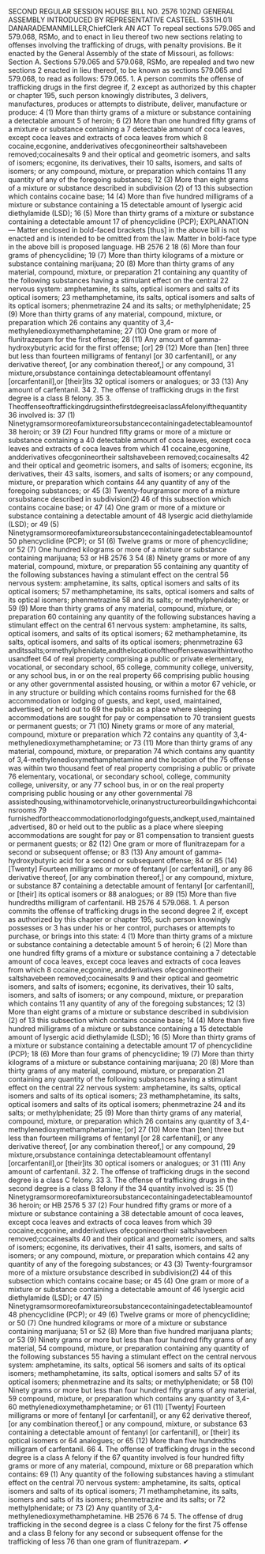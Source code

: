 SECOND REGULAR SESSION
HOUSE BILL NO. 2576
102ND GENERAL ASSEMBLY
INTRODUCED BY REPRESENTATIVE CASTEEL.
5351H.01I DANARADEMANMILLER,ChiefClerk
AN ACT
To repeal sections 579.065 and 579.068, RSMo, and to enact in lieu thereof two new sections
relating to offenses involving the trafficking of drugs, with penalty provisions.
Be it enacted by the General Assembly of the state of Missouri, as follows:
Section A. Sections 579.065 and 579.068, RSMo, are repealed and two new sections
2 enacted in lieu thereof, to be known as sections 579.065 and 579.068, to read as follows:
579.065. 1. A person commits the offense of trafficking drugs in the first degree if,
2 except as authorized by this chapter or chapter 195, such person knowingly distributes,
3 delivers, manufactures, produces or attempts to distribute, deliver, manufacture or produce:
4 (1) More than thirty grams of a mixture or substance containing a detectable amount
5 of heroin;
6 (2) More than one hundred fifty grams of a mixture or substance containing a
7 detectable amount of coca leaves, except coca leaves and extracts of coca leaves from which
8 cocaine,ecgonine, andderivatives ofecgonineortheir saltshavebeen removed;cocainesalts
9 and their optical and geometric isomers, and salts of isomers; ecgonine, its derivatives, their
10 salts, isomers, and salts of isomers; or any compound, mixture, or preparation which contains
11 any quantity of any of the foregoing substances;
12 (3) More than eight grams of a mixture or substance described in subdivision (2) of
13 this subsection which contains cocaine base;
14 (4) More than five hundred milligrams of a mixture or substance containing a
15 detectable amount of lysergic acid diethylamide (LSD);
16 (5) More than thirty grams of a mixture or substance containing a detectable amount
17 of phencyclidine (PCP);
EXPLANATION — Matter enclosed in bold-faced brackets [thus] in the above bill is not enacted and is
intended to be omitted from the law. Matter in bold-face type in the above bill is proposed language.
HB 2576 2
18 (6) More than four grams of phencyclidine;
19 (7) More than thirty kilograms of a mixture or substance containing marijuana;
20 (8) More than thirty grams of any material, compound, mixture, or preparation
21 containing any quantity of the following substances having a stimulant effect on the central
22 nervous system: amphetamine, its salts, optical isomers and salts of its optical isomers;
23 methamphetamine, its salts, optical isomers and salts of its optical isomers; phenmetrazine
24 and its salts; or methylphenidate;
25 (9) More than thirty grams of any material, compound, mixture, or preparation which
26 contains any quantity of 3,4-methylenedioxymethamphetamine;
27 (10) One gram or more of flunitrazepam for the first offense;
28 (11) Any amount of gamma-hydroxybutyric acid for the first offense; [or]
29 (12) More than [ten] three but less than fourteen milligrams of fentanyl [or
30 carfentanil], or any derivative thereof, [or any combination thereof,] or any compound,
31 mixture,orsubstance containinga detectableamount offentanyl [orcarfentanil],or [their]its
32 optical isomers or analogues; or
33 (13) Any amount of carfentanil.
34 2. The offense of trafficking drugs in the first degree is a class B felony.
35 3. TheoffenseoftraffickingdrugsinthefirstdegreeisaclassAfelonyifthequantity
36 involved is:
37 (1) Ninetygramsormoreofamixtureorsubstancecontainingadetectableamountof
38 heroin; or
39 (2) Four hundred fifty grams or more of a mixture or substance containing a
40 detectable amount of coca leaves, except coca leaves and extracts of coca leaves from which
41 cocaine,ecgonine, andderivatives ofecgonineortheir saltshavebeen removed;cocainesalts
42 and their optical and geometric isomers, and salts of isomers; ecgonine, its derivatives, their
43 salts, isomers, and salts of isomers; or any compound, mixture, or preparation which contains
44 any quantity of any of the foregoing substances; or
45 (3) Twenty-fourgramsor more of a mixture orsubstance described in subdivision(2)
46 of this subsection which contains cocaine base; or
47 (4) One gram or more of a mixture or substance containing a detectable amount of
48 lysergic acid diethylamide (LSD); or
49 (5) Ninetygramsormoreofamixtureorsubstancecontainingadetectableamountof
50 phencyclidine (PCP); or
51 (6) Twelve grams or more of phencyclidine; or
52 (7) One hundred kilograms or more of a mixture or substance containing marijuana;
53 or
HB 2576 3
54 (8) Ninety grams or more of any material, compound, mixture, or preparation
55 containing any quantity of the following substances having a stimulant effect on the central
56 nervous system: amphetamine, its salts, optical isomers and salts of its optical isomers;
57 methamphetamine, its salts, optical isomers and salts of its optical isomers; phenmetrazine
58 and its salts; or methylphenidate; or
59 (9) More than thirty grams of any material, compound, mixture, or preparation
60 containing any quantity of the following substances having a stimulant effect on the central
61 nervous system: amphetamine, its salts, optical isomers, and salts of its optical isomers;
62 methamphetamine, its salts, optical isomers, and salts of its optical isomers; phenmetrazine
63 anditssalts;ormethylphenidate,andthelocationoftheoffensewaswithintwothousandfeet
64 of real property comprising a public or private elementary, vocational, or secondary school,
65 college, community college, university, or any school bus, in or on the real property
66 comprising public housing or any other governmental assisted housing, or within a motor
67 vehicle, or in any structure or building which contains rooms furnished for the
68 accommodation or lodging of guests, and kept, used, maintained, advertised, or held out to
69 the public as a place where sleeping accommodations are sought for pay or compensation to
70 transient guests or permanent guests; or
71 (10) Ninety grams or more of any material, compound, mixture or preparation which
72 contains any quantity of 3,4-methylenedioxymethamphetamine; or
73 (11) More than thirty grams of any material, compound, mixture, or preparation
74 which contains any quantity of 3,4-methylenedioxymethamphetamine and the location of the
75 offense was within two thousand feet of real property comprising a public or private
76 elementary, vocational, or secondary school, college, community college, university, or any
77 school bus, in or on the real property comprising public housing or any other governmental
78 assistedhousing,withinamotorvehicle,orinanystructureorbuildingwhichcontainsrooms
79 furnishedfortheaccommodationorlodgingofguests,andkept,used,maintained,advertised,
80 or held out to the public as a place where sleeping accommodations are sought for pay or
81 compensation to transient guests or permanent guests; or
82 (12) One gram or more of flunitrazepam for a second or subsequent offense; or
83 (13) Any amount of gamma-hydroxybutyric acid for a second or subsequent offense;
84 or
85 (14) [Twenty] Fourteen milligrams or more of fentanyl [or carfentanil], or any
86 derivative thereof, [or any combination thereof,] or any compound, mixture, or substance
87 containing a detectable amount of fentanyl [or carfentanil], or [their] its optical isomers or
88 analogues; or
89 (15) More than five hundredths milligram of carfentanil.
HB 2576 4
579.068. 1. A person commits the offense of trafficking drugs in the second degree
2 if, except as authorized by this chapter or chapter 195, such person knowingly possesses or
3 has under his or her control, purchases or attempts to purchase, or brings into this state:
4 (1) More than thirty grams of a mixture or substance containing a detectable amount
5 of heroin;
6 (2) More than one hundred fifty grams of a mixture or substance containing a
7 detectable amount of coca leaves, except coca leaves and extracts of coca leaves from which
8 cocaine,ecgonine, andderivatives ofecgonineortheir saltshavebeen removed;cocainesalts
9 and their optical and geometric isomers, and salts of isomers; ecgonine, its derivatives, their
10 salts, isomers, and salts of isomers; or any compound, mixture, or preparation which contains
11 any quantity of any of the foregoing substances;
12 (3) More than eight grams of a mixture or substance described in subdivision (2) of
13 this subsection which contains cocaine base;
14 (4) More than five hundred milligrams of a mixture or substance containing a
15 detectable amount of lysergic acid diethylamide (LSD);
16 (5) More than thirty grams of a mixture or substance containing a detectable amount
17 of phencyclidine (PCP);
18 (6) More than four grams of phencyclidine;
19 (7) More than thirty kilograms of a mixture or substance containing marijuana;
20 (8) More than thirty grams of any material, compound, mixture, or preparation
21 containing any quantity of the following substances having a stimulant effect on the central
22 nervous system: amphetamine, its salts, optical isomers and salts of its optical isomers;
23 methamphetamine, its salts, optical isomers and salts of its optical isomers; phenmetrazine
24 and its salts; or methylphenidate;
25 (9) More than thirty grams of any material, compound, mixture, or preparation which
26 contains any quantity of 3,4-methylenedioxymethamphetamine; [or]
27 (10) More than [ten] three but less than fourteen milligrams of fentanyl [or
28 carfentanil], or any derivative thereof, [or any combination thereof,] or any compound,
29 mixture,orsubstance containinga detectableamount offentanyl [orcarfentanil],or [their]its
30 optical isomers or analogues; or
31 (11) Any amount of carfentanil.
32 2. The offense of trafficking drugs in the second degree is a class C felony.
33 3. The offense of trafficking drugs in the second degree is a class B felony if the
34 quantity involved is:
35 (1) Ninetygramsormoreofamixtureorsubstancecontainingadetectableamountof
36 heroin; or
HB 2576 5
37 (2) Four hundred fifty grams or more of a mixture or substance containing a
38 detectable amount of coca leaves, except coca leaves and extracts of coca leaves from which
39 cocaine,ecgonine, andderivatives ofecgonineortheir saltshavebeen removed;cocainesalts
40 and their optical and geometric isomers, and salts of isomers; ecgonine, its derivatives, their
41 salts, isomers, and salts of isomers; or any compound, mixture, or preparation which contains
42 any quantity of any of the foregoing substances; or
43 (3) Twenty-fourgramsor more of a mixture orsubstance described in subdivision(2)
44 of this subsection which contains cocaine base; or
45 (4) One gram or more of a mixture or substance containing a detectable amount of
46 lysergic acid diethylamide (LSD); or
47 (5) Ninetygramsormoreofamixtureorsubstancecontainingadetectableamountof
48 phencyclidine (PCP); or
49 (6) Twelve grams or more of phencyclidine; or
50 (7) One hundred kilograms or more of a mixture or substance containing marijuana;
51 or
52 (8) More than five hundred marijuana plants; or
53 (9) Ninety grams or more but less than four hundred fifty grams of any material,
54 compound, mixture, or preparation containing any quantity of the following substances
55 having a stimulant effect on the central nervous system: amphetamine, its salts, optical
56 isomers and salts of its optical isomers; methamphetamine, its salts, optical isomers and salts
57 of its optical isomers; phenmetrazine and its salts; or methylphenidate; or
58 (10) Ninety grams or more but less than four hundred fifty grams of any material,
59 compound, mixture, or preparation which contains any quantity of 3,4-
60 methylenedioxymethamphetamine; or
61 (11) [Twenty] Fourteen milligrams or more of fentanyl [or carfentanil], or any
62 derivative thereof, [or any combination thereof,] or any compound, mixture, or substance
63 containing a detectable amount of fentanyl [or carfentanil], or [their] its optical isomers or
64 analogues; or
65 (12) More than five hundredths milligram of carfentanil.
66 4. The offense of trafficking drugs in the second degree is a class A felony if the
67 quantity involved is four hundred fifty grams or more of any material, compound, mixture or
68 preparation which contains:
69 (1) Any quantity of the following substances having a stimulant effect on the central
70 nervous system: amphetamine, its salts, optical isomers and salts of its optical isomers;
71 methamphetamine, its salts, isomers and salts of its isomers; phenmetrazine and its salts; or
72 methylphenidate; or
73 (2) Any quantity of 3,4-methylenedioxymethamphetamine.
HB 2576 6
74 5. The offense of drug trafficking in the second degree is a class C felony for the first
75 offense and a class B felony for any second or subsequent offense for the trafficking of less
76 than one gram of flunitrazepam.
✔
